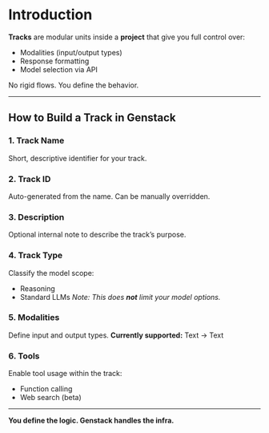 # Introduction

**Tracks** are modular units inside a **project** that give you full control over:

* Modalities (input/output types)
* Response formatting
* Model selection via API

No rigid flows. You define the behavior.

---

## How to Build a Track in Genstack

### 1. **Track Name**

Short, descriptive identifier for your track.

### 2. **Track ID**

Auto-generated from the name. Can be manually overridden.

### 3. **Description**

Optional internal note to describe the track’s purpose.

### 4. **Track Type**

Classify the model scope:

* Reasoning
* Standard LLMs
  *Note: This does **not** limit your model options.*

### 5. **Modalities**

Define input and output types.
**Currently supported:** Text → Text

### 6. **Tools**

Enable tool usage within the track:

* Function calling
* Web search (beta)

---

**You define the logic. Genstack handles the infra.**
